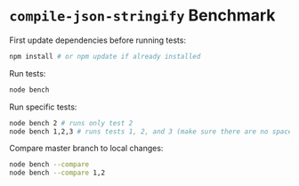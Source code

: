 # `compile-json-stringify` Benchmark

First update dependencies before running tests:

```sh
npm install # or npm update if already installed
```

Run tests:

```sh
node bench
```

Run specific tests:

```sh
node bench 2 # runs only test 2
node bench 1,2,3 # runs tests 1, 2, and 3 (make sure there are no spaces between the commas and numbers)
```

Compare master branch to local changes:

```sh
node bench --compare
node bench --compare 1,2
```
